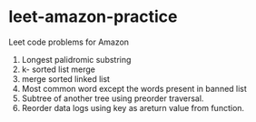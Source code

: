 # leet-amazon-practice
Leet code problems for Amazon
1. Longest palidromic substring
2. k- sorted list merge
3. merge sorted linked list
4. Most common word except the words present in banned list
5. Subtree of another tree using preorder traversal.
6. Reorder data logs using key as areturn value from function.

